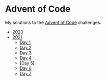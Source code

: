 # Advent of Code

My solutions to the [Advent of Code](https://adventofcode.com/) challenges.

- [2020](2020)
- [2021](2021)
  - [Day 1](2021/day1.py)
  - [Day 2](2021/day2.py)
  - [Day 3](2021/day3.py)
  - [Day 4](2021/day4.py)
  - [Day 5]
  - [Day 6](2021/day6.py)
  - [Day 7](2021/day7.py)
